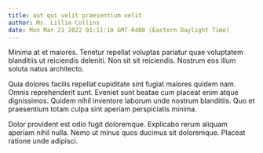```yaml
---
title: aut qui velit praesentium velit
author: Ms. Lillie Collins
date: Mon Mar 21 2022 01:11:10 GMT-0400 (Eastern Daylight Time)
---
```

Minima at et maiores. Tenetur repellat voluptas pariatur quae voluptatem blanditiis ut reiciendis deleniti. Non sit sit reiciendis. Nostrum eos illum soluta natus architecto.

 Quia dolores facilis repellat cupiditate sint fugiat maiores quidem nam. Omnis reprehenderit sunt. Eveniet sunt beatae cum placeat enim atque dignissimos. Quidem nihil inventore laborum unde nostrum blanditiis. Quo et praesentium totam culpa sint aperiam perspiciatis minima.

 Dolor provident est odio fugit doloremque. Explicabo rerum aliquam aperiam nihil nulla. Nemo ut minus quos ducimus sit doloremque. Placeat ratione unde adipisci.